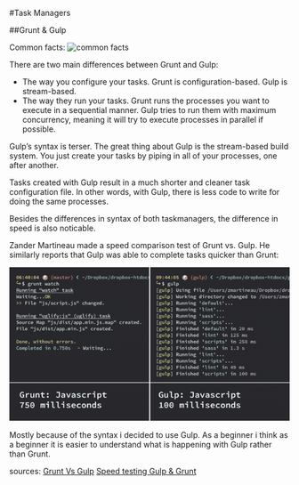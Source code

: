 #Task Managers

##Grunt & Gulp

Common facts:
![common facts](grunt_vs_gulp_stats.png)

There are two main differences between Grunt and Gulp:

* The way you configure your tasks. Grunt is configuration-based. Gulp is stream-based.
* The way they run your tasks. Grunt runs the processes you want to execute in a sequential manner. Gulp tries to run them with maximum concurrency, meaning it will try to execute processes in parallel if possible.

Gulp’s syntax is terser. The great thing about Gulp is the stream-based build system. You just create your tasks by piping in all of your processes, one after another.  

Tasks created with Gulp result in a much shorter and cleaner task configuration file. In other words, with Gulp, there is less code to write for doing the same processes.

Besides the differences in syntax of both taskmanagers, the difference in speed is also noticable.

Zander Martineau made a speed comparison test of Grunt vs. Gulp. He similarly reports that Gulp was able to complete tasks quicker than Grunt:

![speed test](readme_img/grunt_speed_test_js.png)

Mostly because of the syntax i decided to use Gulp. As a beginner i think as a beginner it is easier to understand what is happening with Gulp rather than Grunt.

sources:
[Grunt Vs Gulp](http://sixrevisions.com/web-development/grunt-vs-gulp/)
[Speed testing Gulp & Grunt](http://tech.tmw.co.uk/2014/01/speedtesting-gulp-and-grunt/)

